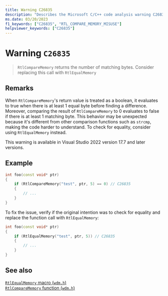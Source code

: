 ```yaml
---
title: Warning C26835
description: "Describes the Microsoft C/C++ code analysis warning C26835, its causes, and how to address it."
ms.date: 03/20/2023
f1_keywords: ["C26835", "RTL_COMPARE_MEMORY_MISUSE"]
helpviewer_keywords: ["C26835"]
---
```

# Warning `C26835`

> `RtlCompareMemory` returns the number of matching bytes. Consider replacing this call with `RtlEqualMemory`

## Remarks

When `RtlCompareMemory`'s return value is treated as a boolean, it evaluates to true when there is at least 1 equal byte before finding a difference. Moreover, comparing the result of `RtlCompareMemory` to 0 evaluates to false if there is at least 1 matching byte. This behavior may be unexpected because it's different from other comparison functions such as `strcmp`, making the code harder to understand. To check for equality, consider using `RtlEqualMemory` instead.

This warning is available in Visual Studio 2022 version 17.7 and later versions.

## Example

```cpp
int foo(const void* ptr)
{
    if (RtlCompareMemory("test", ptr, 5) == 0) // C26835
    {
        // ... 
    }
}
```

To fix the issue, verify if the original intention was to check for equality and replace the function call with `RtlEqualMemory`:

```cpp
int foo(const void* ptr)
{
    if (RtlEqualMemory("test", ptr, 5)) // C26835
    {
        // ... 
    }
}
```

## See also

[`RtlEqualMemory` macro (`wdm.h`)](/windows-hardware/drivers/ddi/wdm/nf-wdm-rtlequalmemory)\
[`RtlCompareMemory` function (`wdm.h`)](/windows-hardware/drivers/ddi/wdm/nf-wdm-rtlequalmemory)